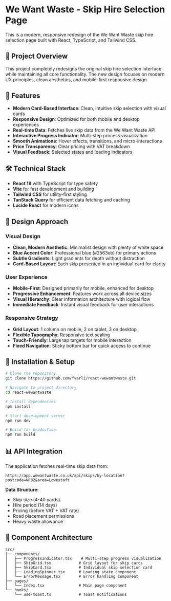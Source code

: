 # We Want Waste - Skip Hire Selection Page

This is a modern, responsive redesign of the We Want Waste skip hire selection page built with React, TypeScript, and Tailwind CSS.

## 🎯 Project Overview

This project completely redesigns the original skip hire selection interface while maintaining all core functionality. The new design focuses on modern UX principles, clean aesthetics, and mobile-first responsive design.

## 🚀 Features

- **Modern Card-Based Interface**: Clean, intuitive skip selection with visual cards
- **Responsive Design**: Optimized for both mobile and desktop experiences
- **Real-time Data**: Fetches live skip data from the We Want Waste API
- **Interactive Progress Indicator**: Multi-step process visualization
- **Smooth Animations**: Hover effects, transitions, and micro-interactions
- **Price Transparency**: Clear pricing with VAT breakdown
- **Visual Feedback**: Selected states and loading indicators

## 🛠 Technical Stack

- **React 19** with TypeScript for type safety
- **Vite** for fast development and building
- **Tailwind CSS** for utility-first styling
- **TanStack Query** for efficient data fetching and caching
- **Lucide React** for modern icons

## 📱 Design Approach

### Visual Design
- **Clean, Modern Aesthetic**: Minimalist design with plenty of white space
- **Blue Accent Color**: Professional blue (#2563eb) for primary actions
- **Subtle Gradients**: Light gradients for depth without distraction
- **Card-Based Layout**: Each skip presented in an individual card for clarity

### User Experience
- **Mobile-First**: Designed primarily for mobile, enhanced for desktop
- **Progressive Enhancement**: Features work across all device sizes
- **Visual Hierarchy**: Clear information architecture with logical flow
- **Immediate Feedback**: Instant visual feedback for user interactions

### Responsive Strategy
- **Grid Layout**: 1 column on mobile, 2 on tablet, 3 on desktop
- **Flexible Typography**: Responsive text scaling
- **Touch-Friendly**: Large tap targets for mobile interaction
- **Fixed Navigation**: Sticky bottom bar for quick access to continue

## 🔧 Installation & Setup

```bash
# Clone the repository
git clone https://github.com/fvarli/react-wewantwaste.git

# Navigate to project directory
cd react-wewantwaste

# Install dependencies
npm install

# Start development server
npm run dev

# Build for production
npm run build
```

## 📊 API Integration

The application fetches real-time skip data from:
```
https://app.wewantwaste.co.uk/api/skips/by-location?postcode=NR32&area=Lowestoft
```

**Data Structure:**
- Skip size (4-40 yards)
- Hire period (14 days)
- Pricing (before VAT + VAT rate)
- Road placement permissions
- Heavy waste allowance

## 🎨 Component Architecture

```
src/
├── components/
│   ├── ProgressIndicator.tsx    # Multi-step progress visualization
│   ├── SkipGrid.tsx            # Grid layout for skip cards
│   ├── SkipCard.tsx            # Individual skip selection card
│   ├── LoadingSpinner.tsx      # Loading state component
│   └── ErrorMessage.tsx        # Error handling component
├── pages/
│   └── Index.tsx               # Main page component
└── hooks/
    └── use-toast.ts            # Toast notifications
```
